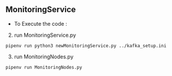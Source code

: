 ## MonitoringService

* To Execute the code :
2. run MonitoringService.py
```
pipenv run python3 newMonitoringService.py ../kafka_setup.ini
```

3. run MonitoringNodes.py
```
pipenv run MonitoringNodes.py
```
